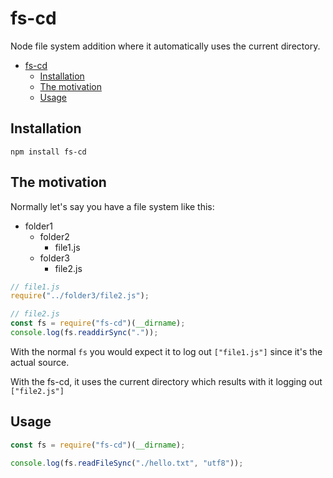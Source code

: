 # fs-cd
Node file system addition where it automatically uses the current directory.

<!-- TOC -->
* [fs-cd](#fs-cd)
  * [Installation](#installation)
  * [The motivation](#the-motivation)
  * [Usage](#usage)
<!-- TOC -->

## Installation

```shell
npm install fs-cd
```

## The motivation

Normally let's say you have a file system like this:

- folder1
  - folder2
    - file1.js
  - folder3
    - file2.js

```js
// file1.js
require("../folder3/file2.js");

// file2.js
const fs = require("fs-cd")(__dirname);
console.log(fs.readdirSync("."));
```

With the normal `fs` you would expect it to log out `["file1.js"]` since it's the actual source.

With the fs-cd, it uses the current directory which results with it logging out `["file2.js"]`

## Usage

```js
const fs = require("fs-cd")(__dirname);

console.log(fs.readFileSync("./hello.txt", "utf8"));
```